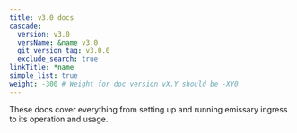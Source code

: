 ```yaml
---
title: v3.0 docs
cascade:
  version: v3.0
  versName: &name v3.0
  git_version_tag: v3.0.0
  exclude_search: true
linkTitle: *name
simple_list: true
weight: -300 # Weight for doc version vX.Y should be -XY0
---
```


These docs cover everything from setting up and running emissary ingress to its operation and usage.
